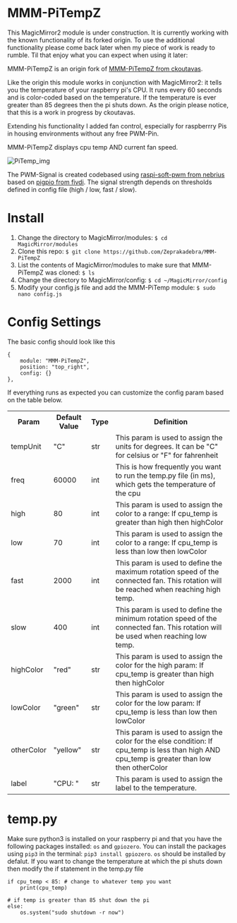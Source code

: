 # MMM-PiTempZ
This MagicMirror2 module is under construction. It is currently working with the known functionality of its forked origin. To use the additional functionality please come back later when my piece of work is ready to rumble. Til that enjoy what you can expect when using it later:

MMM-PiTempZ is an origin fork of [MMM-PiTempZ from ckoutavas](https://github.com/ckoutavas/MMM-PiTemp).

Like the origin this module works in conjunction with MagicMirror2: it tells you the temperature of your raspberry pi's CPU. It runs every 60 seconds and is color-coded based on the temperature. If the temperature is ever greater than 85 degrees then the pi shuts down. As the origin please notice, that this is a work in progress by ckoutavas.

Extending his functionality I added fan control, especially for raspberrry Pis in housing environments without any free PWM-Pin.

MMM-PiTempZ displays cpu temp AND current fan speed.

![PiTemp_img](https://github.com/Zeprakadebra/MMM-PiTemp/blob/master/PiTempZ.PNG)

The PWM-Signal is created codebased using [raspi-soft-pwm from nebrius](https://github.com/nebrius/raspi-soft-pwm) based on [pigpio from fivdi](https://github.com/fivdi/pigpio). The signal strength depends on thresholds defined in config file (high / low, fast / slow).

# Install
1. Change the directory to MagicMirror/modules: ```$ cd MagicMirror/modules```
2. Clone this repo: ```$ git clone https://github.com/Zeprakadebra/MMM-PiTempZ```
3. List the contents of MagicMirror/modules to make sure that MMM-PiTempZ was cloned: ```$ ls```
4. Change the directory to MagicMirror/config: ```$ cd ~/MagicMirror/config```
5. Modify your config.js file and add the MMM-PiTemp module: ```$ sudo nano config.js```
    
# Config Settings
The basic config should look like this

```
{
    module: "MMM-PiTempZ",
    position: "top_right",
    config: {}
},
 ```
If everything runs as expected you can customize the config param based on the table below.

<table>
<tr>
<th>Param</th>
<th>Default Value</th>
<th>Type</th>
<th>Definition</th>
</tr>

<tr>
<td>tempUnit</td>
<td>"C"</td>
<td>str</td>
<td>This param is used to assign the units for degrees. It can be "C" for celsius or "F" for fahrenheit</td>
</tr>

<tr>
<td>freq</td>
<td>60000</td>
 <td>int</td>
<td>This is how frequently you want to run the temp.py file (in ms), which gets the temperature of the cpu</td>
</tr>

<tr>
<td>high</td>
<td>80</td>
<td>int</td>
<td>This param is used to assign the color to a range: If cpu_temp is greater than high then highColor</td>
</tr>

<tr>
<td>low</td>
<td>70</td>
<td>int</td>
<td>This param is used to assign the color to a range: If cpu_temp is less than low then lowColor</td>
</tr>

<tr>
<td>fast</td>
<td>2000</td>
<td>int</td>
<td>This param is used to define the maximum rotation speed of the connected fan. This rotation will be reached when reaching high temp.</td>
</tr>

<tr>
<td>slow</td>
<td>400</td>
<td>int</td>
<td>This param is used to define the minimum rotation speed of the connected fan. This rotation will be used when reaching low temp.</td>
</tr>

<tr>
<td>highColor</td>
<td>"red"</td>
<td>str</td>
<td>This param is used to assign the color for the high param: If cpu_temp is greater than high then highColor</td>
</tr>

<tr>
<td>lowColor</td>
<td>"green"</td>
<td>str</td>
<td>This param is used to assign the color for the low param: If cpu_temp is less than low then lowColor</td>
</tr>

<tr>
<td>otherColor</td>
<td>"yellow"</td>
<td>str</td>
<td>This param is used to assign the color for the else condition: If cpu_temp is less than high AND cpu_temp is greater than low then otherColor</td>
</tr>

<tr>
<td>label</td>
<td>"CPU: "</td>
<td>str</td>
<td>This param is used to assign the label to the temperature.</td>
</tr>
</table>

# temp.py
Make sure python3 is installed on your raspberry pi and that you have the following packages installed: `os` and `gpiozero`. You can install the packages using `pip3` in the terminal: `pip3 install gpiozero`. `os` should be installed by defalut.
If you want to change the temperature at which the pi shuts down then modify the if statement in the temp.py file
```
if cpu_temp < 85: # change to whatever temp you want
    print(cpu_temp)

# if temp is greater than 85 shut down the pi
else:
    os.system("sudo shutdown -r now")
```
